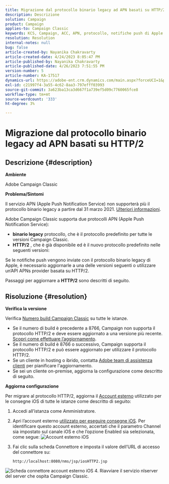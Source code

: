 ```yaml
---
title: Migrazione dal protocollo binario legacy ad APN basati su HTTP/2
description: Descrizione
solution: Campaign
product: Campaign
applies-to: Campaign Classic
keywords: KCS, Campaign, ACC, APN, protocollo, notifiche push di Apple
resolution: Resolution
internal-notes: null
bug: false
article-created-by: Nayanika Chakravarty
article-created-date: 4/24/2023 8:05:47 PM
article-published-by: Nayanika Chakravarty
article-published-date: 4/26/2023 7:51:55 PM
version-number: 5
article-number: KA-17517
dynamics-url: https://adobe-ent.crm.dynamics.com/main.aspx?forceUCI=1&pagetype=entityrecord&etn=knowledgearticle&id=baa73d61-dbe2-ed11-a7c7-6045bd006239
exl-id: c21997f4-3a55-4c62-8aa3-797efff03993
source-git-commit: 3a623ba13ca3d667f1a739ef5d09c7760065fce8
workflow-type: tm+mt
source-wordcount: '333'
ht-degree: 3%

---
```


# Migrazione dal protocollo binario legacy ad APN basati su HTTP/2

## Descrizione {#description}


<b>Ambiente</b>

Adobe Campaign Classic

<b>Problema/Sintomi</b>

Il servizio APN (Apple Push Notification Service) non supporterà più il protocollo binario legacy a partire dal 31 marzo 2021. [Ulteriori informazioni](https://developer.apple.com/news/?id=c88acm2b).

Adobe Campaign Classic supporta due protocolli APN (Apple Push Notification Service):

- <b>binario legacy</b> protocollo, che è il protocollo predefinito per tutte le versioni Campaign Classic.
- <b>HTTP/2</b> , che è già disponibile ed è il nuovo protocollo predefinito nelle seguenti versioni:


Se le notifiche push vengono inviate con il protocollo binario legacy di Apple, è necessario aggiornarle a una delle versioni seguenti o utilizzare un’API APNs provider basata su HTTP/2.

Passaggi per aggiornare a <b>HTTP/2</b> sono descritti di seguito.


## Risoluzione {#resolution}


<b>Verifica la versione</b>

Verifica [Numero build Campaign Classic](https://experienceleague.adobe.com/docs/campaign-classic/using/getting-started/starting-with-adobe-campaign/launching-adobe-campaign.html?lang=en#getting-your-campaign-version) su tutte le istanze.

- Se il numero di build è precedente a 8766, Campaign non supporta il protocollo HTTP/2 e deve essere aggiornato a una versione più recente. [Scopri come effettuare l’aggiornamento](https://experienceleague.adobe.com/docs/campaign-classic/using/monitoring-campaign-classic/updating-adobe-campaign/build-upgrade.html?lang=en#performing-a-build-upgrade).
- Se il numero di build è 8766 o successivo, Campaign supporta il protocollo HTTP/2 e può essere aggiornato per utilizzare il protocollo HTTP/2.
- Se un cliente in hosting o ibrido, contatta [Adobe team di assistenza clienti](https://experienceleague.adobe.com/docs/customer-one/using/home.html?lang=en) per pianificare l&#39;aggiornamento.
- Se sei un cliente on-premise, aggiorna la configurazione come descritto di seguito.


<b>Aggiorna configurazione</b>

Per migrare al protocollo HTTP/2, aggiorna il [Account esterno](https://experienceleague.adobe.com/docs/campaign-classic/using/installing-campaign-classic/accessing-external-database/external-accounts.html?lang=en) utilizzato per le consegne iOS di tutte le istanze come descritto di seguito:

1. Accedi all’istanza come Amministratore.
2. Apri l’account esterno [utilizzato per eseguire consegne iOS](https://experienceleague.adobe.com/docs/campaign-classic/using/sending-messages/sending-push-notifications/configure-the-mobile-app/configuring-the-mobile-application.html?lang=en). Per identificare questo account esterno, accertati che il parametro Channel sia impostato sul canale iOS e che l’opzione Enabled sia selezionata, come segue:    ![Account esterno iOS](https://helpx.adobe.com/content/dam/help/en/campaign/kb/migrate-to-http2/jcr_content/main-pars/procedure/proc_par/step_1/step_par/image/iOS-ext-account.png "iOS-ext-account")
3. Fai clic sulla scheda Connettore e imposta il valore dell’URL di accesso del connettore su:

   ```
   http://localhost:8080/nms/jsp/iosHTTP2.jsp
   ```

![Scheda connettore account esterno iOS](https://helpx.adobe.com/content/dam/help/en/campaign/kb/migrate-to-http2/jcr_content/main-pars/procedure/proc_par/step/step_par/image/iOs-ext-account-connector.png "Connettore iOs-ext-account")
4. Riavviare il servizio nlserver del server che ospita Campaign Classic.

